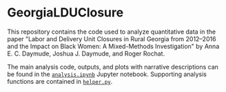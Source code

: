 # GeorgiaLDUClosure

This repository contains the code used to analyze quantitative data in the paper "Labor and Delivery Unit Closures in Rural Georgia from 2012&ndash;2016 and the Impact on Black Women: A Mixed-Methods Investigation" by Anna E. C. Daymude, Joshua J. Daymude, and Roger Rochat.

The main analysis code, outputs, and plots with narrative descriptions can be found in the [`analysis.ipynb`](https://github.com/aecdaymude/GeorgiaLDUClosure/blob/main/analysis.ipynb) Jupyter notebook.
Supporting analysis functions are contained in [`helper.py`](https://github.com/aecdaymude/GeorgiaLDUClosure/blob/main/helper.py).
